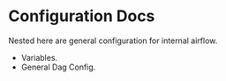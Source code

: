 # Configuration Docs

Nested here are general configuration for internal airflow.
- Variables.
- General Dag Config.